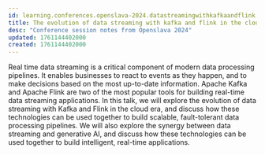 ```yaml
---
id: learning.conferences.openslava-2024.datastreamingwithkafkaandflink
title: The evolution of data streaming with kafka and flink in the cloud era and its synergy with generative AI
desc: "Conference session notes from Openslava 2024"
updated: 1761144402000
created: 1761144402000
---
```



Real time data streaming is a critical component of modern data processing pipelines. It enables businesses to react to events as they happen, and to make decisions based on the most up-to-date information. Apache Kafka and Apache Flink are two of the most popular tools for building real-time data streaming applications. In this talk, we will explore the evolution of data streaming with Kafka and Flink in the cloud era, and discuss how these technologies can be used together to build scalable, fault-tolerant data processing pipelines. We will also explore the synergy between data streaming and generative AI, and discuss how these technologies can be used together to build intelligent, real-time applications.






